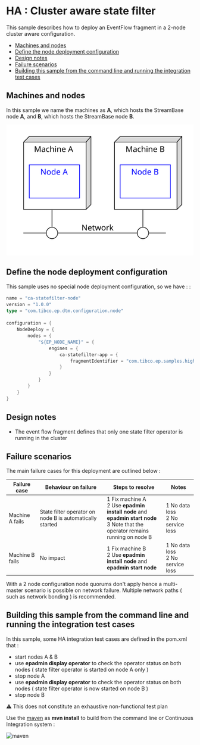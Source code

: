 # HA : Cluster aware state filter

This sample describes how to deploy an EventFlow fragment in a 2-node cluster aware configuration.

* [Machines and nodes](#machines-and-nodes)
* [Define the node deployment configuration](#define-the-node-deployment-configuration)
* [Design notes](#design-notes)
* [Failure scenarios](#failure-scenarios)
* [Building this sample from the command line and running the integration test cases](#building-this-sample-from-the-command-line-and-running-the-integration-test-cases)

<a name="machines-and-nodes"></a>

## Machines and nodes

In this sample we name the machines as **A**,  which hosts the StreamBase node **A**, 
and **B**, which hosts the StreamBase node **B**.

![nodes](images/two-node-cluster-aware.svg)

<a name="define-the-node-deployment-configuration"></a>

## Define the node deployment configuration

This sample uses no special node deployment configuration, so we have : :

```scala
name = "ca-statefilter-node"
version = "1.0.0"
type = "com.tibco.ep.dtm.configuration.node"

configuration = {
    NodeDeploy = {
        nodes = {
            "${EP_NODE_NAME}" = {
                engines = {
                    ca-statefilter-app = {
                        fragmentIdentifier = "com.tibco.ep.samples.highavailability.ca-statefilter-ef"
                    }
                }
            }
        }
    }
}
```

<a name="design-notes"></a>

## Design notes

* The event flow fragment defines that only one state filter operator is running in the cluster

<a name="failure-scenarios"></a>

## Failure scenarios

The main failure cases for this deployment are outlined below :

Failure case   | Behaviour on failure | Steps to resolve | Notes
--- | --- | --- | ---
Machine A fails | State filter operator on node B is automatically started  | 1 Fix machine A<br/>2 Use **epadmin install node** and **epadmin start node**<br/>3 Note that the operator remains running on node B | 1 No data loss<br/>2 No service loss
Machine B fails | No impact | 1 Fix machine B<br/>2 Use **epadmin install node** and **epadmin start node** | 1 No data loss<br/>2 No service loss

With a 2 node configuration node quorums don't apply hence a multi-master scenario is possible on network failure.
Multiple network paths ( such as network bonding ) is recommended.

<a name="building-this-sample-from-the-command-line-and-running-the-integration-test-cases"></a>

## Building this sample from the command line and running the integration test cases

In this sample, some HA integration test cases are defined in the pom.xml that :

* start nodes A & B
* use **epadmin display operator** to check the operator status on both nodes ( state filter operator is started on node A only )
* stop node A
* use **epadmin display operator** to check the operator status on both nodes ( state filter operator is now started on node B )
* stop node B

:warning: This does not constitute an exhaustive non-functional test plan

Use the [maven](https://maven.apache.org) as **mvn install** to build from the command line or Continuous Integration system :

![maven](images/maven.gif)
